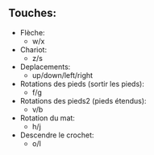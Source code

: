 ## Touches:
 - Flèche:
	 - w/x
 - Chariot:
	 - z/s
 - Deplacements:
	 - up/down/left/right
 - Rotations des pieds (sortir les pieds):
	 - f/g
 - Rotations des pieds2 (pieds étendus):
	 - v/b
 - Rotation du mat:
	 - h/j
 - Descendre le crochet:
	 - o/l
